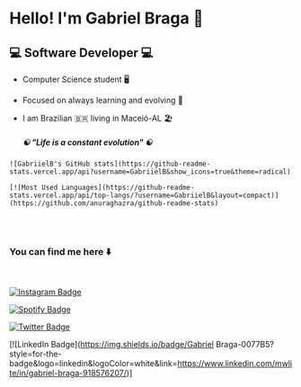 #  Hello! I'm Gabriel Braga :wave:



##  :computer: Software Developer :computer:

* Computer Science student :desktop_computer:

* Focused on always learning and evolving :book:

* I am Brazilian :brazil:  living in Maceió-AL :beach_umbrella: 

  #####  :yin_yang: "Life is a constant evolution" :yin_yang:

```
![GabriielB's GitHub stats](https://github-readme-stats.vercel.app/api?username=GabriielB&show_icons=true&theme=radical)
```

```
[![Most Used Languages](https://github-readme-stats.vercel.app/api/top-langs/?username=GabriielB&layout=compact)](https://github.com/anuraghazra/github-readme-stats)


```

<br>

###  You can find me here :arrow_down: 

<br>

[![Instagram Badge](https://img.shields.io/badge/-gabrielbraga____-9cf?style=for-the-badge&logo=instagram&logoColor=white&link=https://https://github.com/GabriielB)](https://www.instagram.com/gabrielbraga____/)

[![Spotify Badge](https://img.shields.io/badge/-darkfirebr14-brightgreen?style=for-the-badge&logo=Spotify&logoColor=161f16&link=https://github.com/GabriielB)](https://open.spotify.com/user/darkfirebr14?fbclid=IwAR0vLf9kXegU7iZNCy3IJ1S6vb3sJ6CRRXelpW5tDOG5trSUGZ8SK4-Yjfg)

[![Twitter Badge](https://img.shields.io/badge/@uGabrielB-1DA1F2?style=for-the-badge&logo=twitter&logoColor=white&link=https://twitter.com/GabriielB)](https://twitter.com/uGabrielB)

[![LinkedIn Badge](https://img.shields.io/badge/Gabriel Braga-0077B5?style=for-the-badge&logo=linkedin&logoColor=white&link=https://www.linkedin.com/mwlite/in/gabriel-braga-918576207/)]



